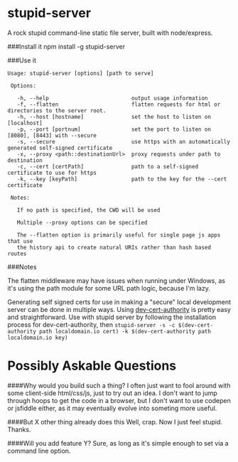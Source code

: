 stupid-server
=============

A rock stupid command-line static file server, built with node/express.

###Install it
    npm install -g stupid-server

###Use it

    Usage: stupid-server [options] [path to serve]

     Options:

       -h, --help                          output usage information
       -f, --flatten                       flatten requests for html or directories to the server root.
       -h, --host [hostname]               set the host to listen on [localhost]
       -p, --port [portnum]                set the port to listen on [8080], [8443] with --secure
       -s, --secure                        use https with an automatically generated self-signed certificate
       -x, --proxy <path::destinationUrl>  proxy requests under path to destination
       -c, --cert [certPath]               path to a self-signed certificate to use for https
       -k, --key [keyPath]                 path to the key for the --cert certificate

     Notes:

       If no path is specified, the CWD will be used

       Multiple --proxy options can be specified

       The --flatten option is primarily useful for single page js apps that use
       the history api to create natural URIs rather than hash based routes

###Notes

The flatten middleware may have issues when running under Windows, as it's using the
path module for some URL path logic, because I'm lazy.

Generating self signed certs for use in making a "secure" local development server can be
done in multiple ways. Using [dev-cert-authority](https://github.com/latentflip/dev-cert-authority)
is pretty easy and straightforward. Use with stupid server by following the installation process for
dev-cert-authority, then `stupid-server -s -c $(dev-cert-authority path localdomain.io cert) -k $(dev-cert-authority path localdomain.io key)`


Possibly Askable Questions
==========================

####Why would you build such a thing?
I often just want to fool around with some client-side html/css/js, just to try out an idea. I don't want to jump through hoops to get the code in a browser, but I don't want to use codepen or jsfiddle either, as it may eventually evolve into someting more useful.

####But X other thing already does this
Well, crap. Now I just feel stupid. Thanks.

####Will you add feature Y?
Sure, as long as it's simple enough to set via a command line option.
